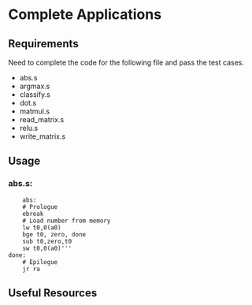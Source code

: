 # Complete Applications


## Requirements
Need to complete the code for the following file and pass the test cases.
- abs.s
- argmax.s
- classify.s
- dot.s
- matmul.s
- read_matrix.s
- relu.s
- write_matrix.s


## Usage
### abs.s:
```
    abs:
    # Prologue
    ebreak
    # Load number from memory
    lw t0,0(a0)
    bge t0, zero, done
    sub t0,zero,t0
    sw t0,0(a0)'''
done:
    # Epilogue
    jr ra
```

## Useful Resources



